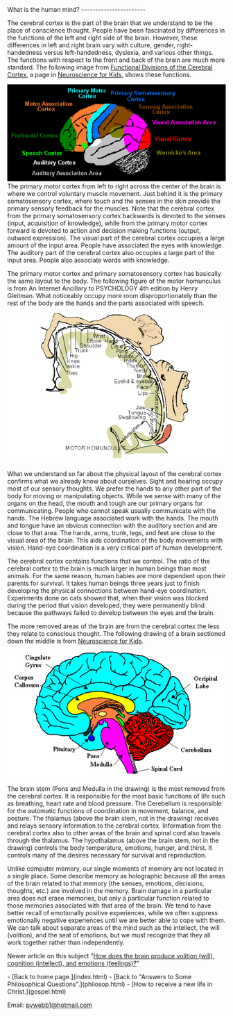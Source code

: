  <head> <title>(PVW) the human mind</title> <meta content="IE=9" http-equiv="X-UA-Compatible"></meta> <link href="css/page_style.css" rel="stylesheet" type="text/css"></link> </head><body><div class="page_style"> What is the human mind?
-----------------------

The cerebral cortex is the part of the brain that we understand to be the place of conscience thought. People have been fascinated by differences in the functions of the left and right side of the brain. However, these differences in left and right brain vary with culture, gender, right-handedness versus left-handedness, dyslexia, and various other things. The functions with respect to the front and back of the brain are much more standard. The following image from [Functional Divisions of the Cerebral Cortex](http://web.archive.org/web/19961220112432/http://weber.u.washington.edu/~chudler/funbrain.gif), a page in [Neuroscience for Kids](http://web.archive.org/web/19990117025111/http://weber.u.washington.edu/~chudler/neurok.html), shows these functions.

 ![](images/funbrain.gif)The primary motor cortex from left to right across the center of the brain is where we control voluntary muscle movement. Just behind it is the primary somatosensory cortex, where touch and the senses in the skin provide the primary sensory feedback for the muscles. Note that the cerebral cortex from the primary somatosensory cortex backwards is devoted to the senses (input, acquisition of knowledge), while from the primary motor cortex forward is devoted to action and decision making functions (output, outward expression). The visual part of the cerebral cortex occupies a large amount of the input area. People have associated the eyes with knowledge. The auditory part of the cerebral cortex also occupies a large part of the input area. People also associate words with knowledge.

The primary motor cortex and primary somatosensory cortex has basically the same layout to the body. The following figure of the motor homunculus is from An Internet Ancillary to PSYCHOLOGY 4th edition by Henry Gleitman. What noticeably occupy more room disproportionately than the rest of the body are the hands and the parts associated with speech.

 ![](images/motorhom.png)

What we understand so far about the physical layout of the cerebral cortex confirms what we already know about ourselves. Sight and hearing occupy most of our sensory thoughts. We prefer the hands to any other part of the body for moving or manipulating objects. While we sense with many of the organs on the head, the mouth and tough are our primary organs for communicating. People who cannot speak usually communicate with the hands. The Hebrew language associated work with the hands. The mouth and tongue have an obvious connection with the auditory section and are close to that area. The hands, arms, trunk, legs, and feet are close to the visual area of the brain. This aids coordination of the body movements with vision. Hand-eye coordination is a very critical part of human development.

The cerebral cortex contains functions that we control. The ratio of the cerebral cortex to the brain is much larger in human beings than most animals. For the same reason, human babies are more dependent upon their parents for survival. It takes human beings three years just to finish developing the physical connections between hand-eye coordination. Experiments done on cats showed that, when their vision was blocked during the period that vision developed, they were permanently blind because the pathways failed to develop between the eyes and the brain.

The more removed areas of the brain are from the cerebral cortex the less they relate to conscious thought. The following drawing of a brain sectioned down the middle is from [Neuroscience for Kids](http://web.archive.org/web/19990117025111/http://weber.u.washington.edu/~chudler/neurok.html).

![](images/sagittal.gif)

 The brain stem (Pons and Medulla in the drawing) is the most removed from the cerebral cortex. It is responsible for the most basic functions of life such as breathing, heart rate and blood pressure. The Cerebellum is responsible for the automatic functions of coordination in movement, balance, and posture. The thalamus (above the brain stem, not in the drawing) receives and relays sensory information to the cerebral cortex. Information from the cerebral cortex also to other areas of the brain and spinal cord also travels through the thalamus. The hypothalamus (above the brain stem, not in the drawing) controls the body temperature, emotions, hunger, and thirst. It controls many of the desires necessary for survival and reproduction.

Unlike computer memory, our single moments of memory are not located in a single place. Some describe memory as holographic because all the areas of the brain related to that memory (the senses, emotions, decisions, thoughts, etc.) are involved in the memory. Brain damage in a particular area does not erase memories, but only a particular function related to those memories associated with that area of the brain. We tend to have better recall of emotionally positive experiences, while we often suppress emotionally negative experiences until we are better able to cope with them. We can talk about separate areas of the mind such as the intellect, the will (volition), and the seat of emotions, but we must recognize that they all work together rather than independently.

Newer article on this subject "[How does the brain produce volition (will), cognition (intellect), and emotions (feelings)?](mindinbrain.html)"

  </div>- [Back to home page.](index.html)
- [Back to "Answers to Some Philosophical Questions".](philosop.html)
- [How to receive a new life in Christ.](gospel.html)

Email: [pvwebb1@hotmail.com](mailto:pvwebb1@hotmail.com)

